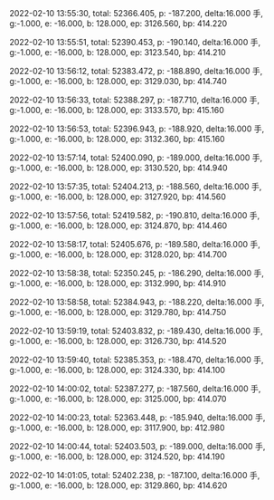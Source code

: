 2022-02-10 13:55:30, total: 52366.405, p: -187.200, delta:16.000 手, g:-1.000, e: -16.000, b: 128.000, ep: 3126.560, bp: 414.220

2022-02-10 13:55:51, total: 52390.453, p: -190.140, delta:16.000 手, g:-1.000, e: -16.000, b: 128.000, ep: 3123.540, bp: 414.210

2022-02-10 13:56:12, total: 52383.472, p: -188.890, delta:16.000 手, g:-1.000, e: -16.000, b: 128.000, ep: 3129.030, bp: 414.740

2022-02-10 13:56:33, total: 52388.297, p: -187.710, delta:16.000 手, g:-1.000, e: -16.000, b: 128.000, ep: 3133.570, bp: 415.160

2022-02-10 13:56:53, total: 52396.943, p: -188.920, delta:16.000 手, g:-1.000, e: -16.000, b: 128.000, ep: 3132.360, bp: 415.160

2022-02-10 13:57:14, total: 52400.090, p: -189.000, delta:16.000 手, g:-1.000, e: -16.000, b: 128.000, ep: 3130.520, bp: 414.940

2022-02-10 13:57:35, total: 52404.213, p: -188.560, delta:16.000 手, g:-1.000, e: -16.000, b: 128.000, ep: 3127.920, bp: 414.560

2022-02-10 13:57:56, total: 52419.582, p: -190.810, delta:16.000 手, g:-1.000, e: -16.000, b: 128.000, ep: 3124.870, bp: 414.460

2022-02-10 13:58:17, total: 52405.676, p: -189.580, delta:16.000 手, g:-1.000, e: -16.000, b: 128.000, ep: 3128.020, bp: 414.700

2022-02-10 13:58:38, total: 52350.245, p: -186.290, delta:16.000 手, g:-1.000, e: -16.000, b: 128.000, ep: 3132.990, bp: 414.910

2022-02-10 13:58:58, total: 52384.943, p: -188.220, delta:16.000 手, g:-1.000, e: -16.000, b: 128.000, ep: 3129.780, bp: 414.750

2022-02-10 13:59:19, total: 52403.832, p: -189.430, delta:16.000 手, g:-1.000, e: -16.000, b: 128.000, ep: 3126.730, bp: 414.520

2022-02-10 13:59:40, total: 52385.353, p: -188.470, delta:16.000 手, g:-1.000, e: -16.000, b: 128.000, ep: 3124.330, bp: 414.100

2022-02-10 14:00:02, total: 52387.277, p: -187.560, delta:16.000 手, g:-1.000, e: -16.000, b: 128.000, ep: 3125.000, bp: 414.070

2022-02-10 14:00:23, total: 52363.448, p: -185.940, delta:16.000 手, g:-1.000, e: -16.000, b: 128.000, ep: 3117.900, bp: 412.980

2022-02-10 14:00:44, total: 52403.503, p: -189.000, delta:16.000 手, g:-1.000, e: -16.000, b: 128.000, ep: 3124.520, bp: 414.190

2022-02-10 14:01:05, total: 52402.238, p: -187.100, delta:16.000 手, g:-1.000, e: -16.000, b: 128.000, ep: 3129.860, bp: 414.620